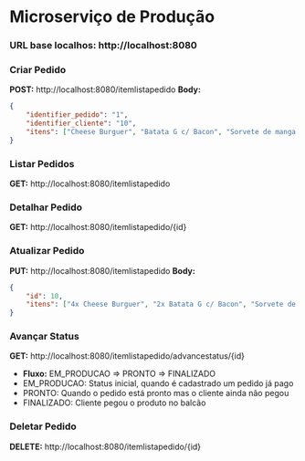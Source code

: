 # Microserviço de Produção

### URL base localhos: http://localhost:8080

### Criar Pedido
**POST:** http://localhost:8080/itemlistapedido
**Body:**
```json
{
    "identifier_pedido": "1",
    "identifier_cliente": "10",
    "itens": ["Cheese Burguer", "Batata G c/ Bacon", "Sorvete de manga com cobertura de menta", "Coca zero 1,5L"]
}
```

### Listar Pedidos
**GET:** http://localhost:8080/itemlistapedido

### Detalhar Pedido
**GET:** http://localhost:8080/itemlistapedido/{id}

### Atualizar Pedido
**PUT:** http://localhost:8080/itemlistapedido
**Body:**
```json
{
    "id": 10,
    "itens": ["4x Cheese Burguer", "2x Batata G c/ Bacon", "Sorvete de manga com cobertura de menta", "Coca zero 1,5L", "Eno Guaraná"]
}
```

### Avançar Status
**GET:** http://localhost:8080/itemlistapedido/advancestatus/{id}
* **Fluxo:** EM_PRODUCAO => PRONTO => FINALIZADO
* EM_PRODUCAO: Status inicial, quando é cadastrado um pedido já pago
* PRONTO: Quando o pedido está pronto mas o cliente ainda não pegou
* FINALIZADO: Cliente pegou o produto no balcão

### Deletar Pedido
**DELETE:** http://localhost:8080/itemlistapedido/{id}

